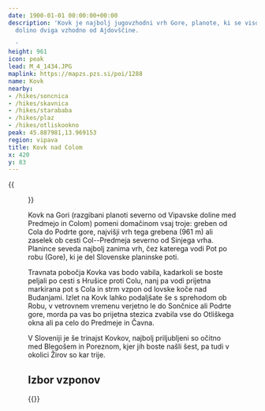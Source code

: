 ```yaml
---
date: 1900-01-01 00:00:00+00:00
description: 'Kovk je najbolj jugovzhodni vrh Gore, planote, ki se visoko nad Vipavsko
  dolino dviga vzhodno od Ajdovščine.

  '
height: 961
icon: peak
lead: M_4_1434.JPG
maplink: https://mapzs.pzs.si/poi/1288
name: Kovk
nearby:
- /hikes/soncnica
- /hikes/skavnica
- /hikes/starababa
- /hikes/plaz
- /hikes/otliskookno
peak: 45.887981,13.969153
region: vipava
title: Kovk nad Colom
x: 420
y: 83
---
```

{{<figure src="M_4_1434.JPG">}}

Kovk na Gori (razgibani planoti severno od Vipavske doline med Predmejo in Colom) pomeni domačinom vsaj troje: greben od Cola do Podrte gore, najvišji vrh tega grebena (961 m) ali zaselek ob cesti Col--Predmeja severno od Sinjega vrha. Planince seveda najbolj zanima vrh, čez katerega vodi Pot po robu (Gore), ki je del Slovenske planinske poti.

Travnata pobočja Kovka vas bodo vabila, kadarkoli se boste peljali po cesti s Hrušice proti Colu, nanj pa vodi prijetna markirana pot s Cola in strm vzpon od lovske koče nad Budanjami. Izlet na Kovk lahko podaljšate še s sprehodom ob Robu, v vetrovnem vremenu verjetno le do Sončnice ali Podrte gore, morda pa vas bo prijetna stezica zvabila vse do Otliškega okna ali pa celo do Predmeje in Čavna.

V Sloveniji je še trinajst Kovkov, najbolj priljubljeni so očitno med Blegošem in Poreznom, kjer jih boste našli šest, pa tudi v okolici Žirov so kar trije.

## Izbor vzponov

{{<multipath-hike-list>}}
